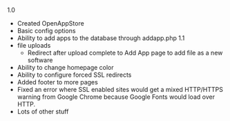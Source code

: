 1.0
  - Created OpenAppStore
  - Basic config options
  - Ability to add apps to the database through addapp.php
1.1
  - file uploads
    - Redirect after upload complete to Add App page to add file as a new software
  - Ability to change homepage color
  - Ability to configure forced SSL redirects
  - Added footer to more pages
  - Fixed an error where SSL enabled sites would get a mixed HTTP/HTTPS warning from Google Chrome because Google Fonts would load over HTTP.
  - Lots of other stuff
